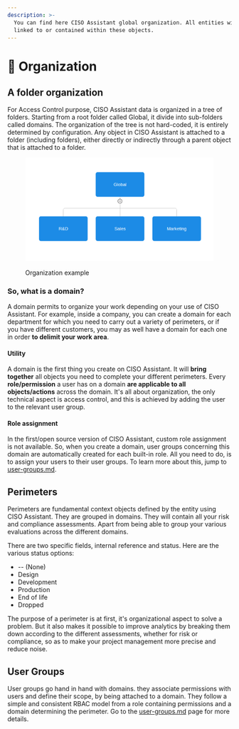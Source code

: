 ```yaml
---
description: >-
  You can find here CISO Assistant global organization. All entities will be
  linked to or contained within these objects.
---
```


# 📁 Organization

## A folder organization

For Access Control purpose, CISO Assistant data is organized in a tree of folders. Starting from a root folder called Global, it divide into sub-folders called domains. The organization of the tree is not hard-coded, it is entirely determined by configuration. Any object in CISO Assistant is attached to a folder (including folders), either directly or indirectly through a parent object that is attached to a folder.&#x20;

<figure><img src="../../.gitbook/assets/Screenshot from 2024-03-12 13-08-27.png" alt="folder organization"><figcaption><p>Organization example</p></figcaption></figure>

### So, what is a domain?

A domain permits to organize your work depending on your use of CISO Assistant. For example, inside a company, you can create a domain for each department for which you need to carry out a variety of perimeters, or if you have different customers, you may as well have a domain for each one in order **to delimit your work area**.

#### Utility

A domain is the first thing you create on CISO Assistant. It will **bring together** all objects you need to complete your different perimeters. Every **role/permission** a user has on a domain **are applicable to all objects/actions** across the domain. It's all about organization, the only technical aspect is access control, and this is achieved by adding the user to the relevant user group.

#### Role assignment

In the first/open source version of CISO Assistant, custom role assignment is not available. So, when you create a domain, user groups concerning this domain are automatically created for each built-in role. All you need to do, is to assign your users to their user groups. To learn more about this, jump to [user-groups.md](user-groups.md "mention").

## Perimeters&#x20;

Perimeters are fundamental context objects defined by the entity using CISO Assistant. They are grouped in domains. They will contain all your risk and compliance assessments. Apart from being able to group your various evaluations across the different domains.

There are two specific fields, internal reference and status. Here are the various status options:

* \-- (None)
* Design
* Development
* Production
* End of life
* Dropped

The purpose of a perimeter is at first, it's organizational aspect to solve a problem. But it also makes it possible to improve analytics by breaking them down according to the different assessments, whether for risk or compliance, so as to make your project management more precise and reduce noise.

## User Groups

User groups go hand in hand with domains. they associate permissions with users and define their scope, by being attached to a domain. They follow a simple and consistent RBAC model from a role containing permissions and a domain determining the perimeter. Go to the [user-groups.md](user-groups.md "mention") page for more details.
